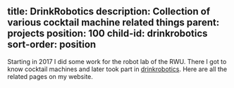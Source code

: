 title: DrinkRobotics
description: Collection of various cocktail machine related things
parent: projects
position: 100
child-id: drinkrobotics
sort-order: position
---

Starting in 2017 I did some work for the robot lab of the RWU.
There I got to know cocktail machines and later took part in [drinkrobotics](http://drinkrobotics.de/).
Here are all the related pages on my website.

<!--%
printMenu()
%-->
